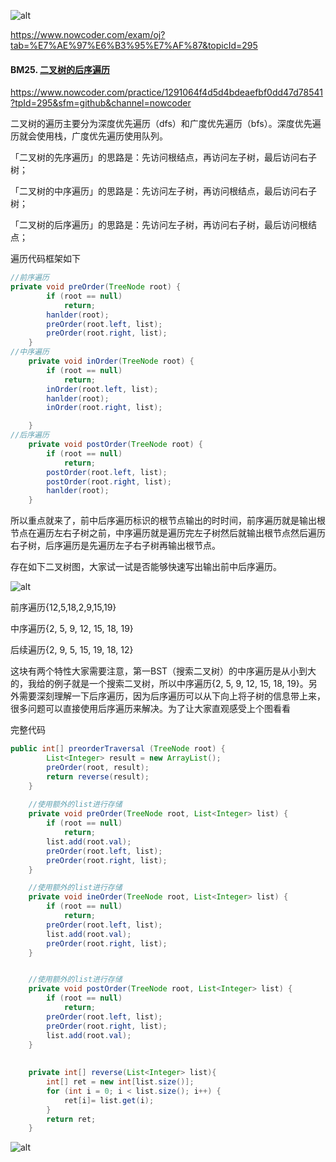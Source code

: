 ![alt](https://uploadfiles.nowcoder.com/bm/top101-head.jpg)

https://www.nowcoder.com/exam/oj?tab=%E7%AE%97%E6%B3%95%E7%AF%87&topicId=295


#### BM25. [二叉树的后序遍历](https://www.nowcoder.com/practice/1291064f4d5d4bdeaefbf0dd47d78541?tpId=295&sfm=github&channel=nowcoder)

https://www.nowcoder.com/practice/1291064f4d5d4bdeaefbf0dd47d78541?tpId=295&sfm=github&channel=nowcoder

二叉树的遍历主要分为深度优先遍历（dfs）和广度优先遍历（bfs）。深度优先遍历就会使用栈，广度优先遍历使用队列。

「二叉树的先序遍历」的思路是：先访问根结点，再访问左子树，最后访问右子树；

「二叉树的中序遍历」的思路是：先访问左子树，再访问根结点，最后访问右子树；

「二叉树的后序遍历」的思路是：先访问左子树，再访问右子树，最后访问根结点；

遍历代码框架如下

```java
//前序遍历
private void preOrder(TreeNode root) {
        if (root == null)
            return;
        hanlder(root);
        preOrder(root.left, list);
        preOrder(root.right, list);
    }
//中序遍历
    private void inOrder(TreeNode root) {
        if (root == null)
            return;
        inOrder(root.left, list);
        hanlder(root);
        inOrder(root.right, list);

    }
//后序遍历
    private void postOrder(TreeNode root) {
        if (root == null)
            return;
        postOrder(root.left, list);
        postOrder(root.right, list);
        hanlder(root);
    }
```

所以重点就来了，前中后序遍历标识的根节点输出的时时间，前序遍历就是输出根节点在遍历左右子树之前，中序遍历就是遍历完左子树然后就输出根节点然后遍历右子树，后序遍历是先遍历左子右子树再输出根节点。

存在如下二叉树图，大家试一试是否能够快速写出输出前中后序遍历。



![alt](https://uploadfiles.nowcoder.com/images/20220220/588579017_1645365540602/6289A2FD759A02D39CAB8032386B5DE4)

前序遍历{12,5,18,2,9,15,19}

中序遍历{2, 5, 9, 12, 15, 18, 19}

后续遍历{2, 9, 5, 15, 19, 18, 12}

这块有两个特性大家需要注意，第一BST（搜索二叉树）的中序遍历是从小到大的，我给的例子就是一个搜索二叉树，所以中序遍历{2, 5, 9, 12, 15, 18, 19}。另外需要深刻理解一下后序遍历，因为后序遍历可以从下向上将子树的信息带上来，很多问题可以直接使用后序遍历来解决。为了让大家直观感受上个图看看


完整代码
```java
public int[] preorderTraversal (TreeNode root) {
        List<Integer> result = new ArrayList();
        preOrder(root, result);
        return reverse(result);
    }
    
    //使用额外的list进行存储
    private void preOrder(TreeNode root, List<Integer> list) {
        if (root == null)
            return;
        list.add(root.val);
        preOrder(root.left, list);
        preOrder(root.right, list);
    }

    //使用额外的list进行存储
    private void ineOrder(TreeNode root, List<Integer> list) {
        if (root == null)
            return;
        preOrder(root.left, list);
        list.add(root.val);
        preOrder(root.right, list);
    }


    //使用额外的list进行存储
    private void postOrder(TreeNode root, List<Integer> list) {
        if (root == null)
            return;
        preOrder(root.left, list);
        preOrder(root.right, list);
        list.add(root.val);
    }
    
    
    private int[] reverse(List<Integer> list){
        int[] ret = new int[list.size()];
        for (int i = 0; i < list.size(); i++) {
            ret[i]= list.get(i);
        }
        return ret;
    }
```

![alt](https://uploadfiles.nowcoder.com/bm/top101-tail.jpg)